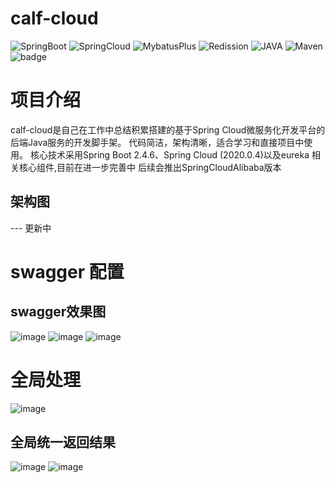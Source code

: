 # calf-cloud

![SpringBoot](https://img.shields.io/badge/SpringBoot-2.4.6-lightBlue.svg)
![SpringCloud](https://img.shields.io/badge/SpringCloud-2020.0.3-lightBlue.svg)
![MybatusPlus](https://img.shields.io/badge/mybatis--plus-3.4.5-orange)
![Redission](https://img.shields.io/badge/redission-3.16.3-orange)
![JAVA](https://img.shields.io/badge/JAVA-1.8+-brightgreen.svg)
![Maven](https://img.shields.io/badge/Maven-3.0+-green.svg)
![badge](https://img.shields.io/badge/buil-passing-green.svg)

# 项目介绍
calf-cloud是自己在工作中总结积累搭建的基于Spring Cloud微服务化开发平台的后端Java服务的开发脚手架。
 代码简洁，架构清晰，适合学习和直接项目中使用。 核心技术采用Spring Boot 2.4.6、Spring Cloud (2020.0.4)以及eureka 相关核心组件,目前在进一步完善中
 后续会推出SpringCloudAlibaba版本
## 架构图
--- 更新中

# swagger 配置

## swagger效果图
![image](https://user-images.githubusercontent.com/12505138/135770149-f82213a4-535e-4646-8805-7251d2f60b3d.png)
![image](https://user-images.githubusercontent.com/12505138/135770358-b58c1c5d-4024-44ca-b320-ec01f40e6bd6.png)
![image](https://user-images.githubusercontent.com/12505138/135770371-7c023262-5e8d-41bf-a6a9-a93430d2b746.png)

# 全局处理
![image](https://user-images.githubusercontent.com/12505138/135770344-a25b0961-aa2d-4efb-9ee3-6da92d963612.png)
## 全局统一返回结果
![image](https://user-images.githubusercontent.com/12505138/135770441-3a6c394d-330c-4eff-8e78-380a94920984.png)
![image](https://user-images.githubusercontent.com/12505138/135770457-bccd7eb2-778d-4e31-b02b-483304c141ff.png)
